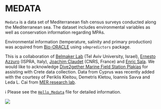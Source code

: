 # MEDATA

`Medata` is a data set of Mediterranean fish census surveys conducted along the Mediterranean sea. The dataset includes environmental variables as well as conservation information regarding MPAs.

Environmental information (temperature, salinity and primary production) was acquired from [Bio-ORACLE](http://http://www.bio-oracle.org) using `sdmpredictors` package.

<!-- Fish traits data ("fish_traits.csv" including: Size, Mobility, Activity, Schooling, Position, Diet) were aqcuired from [GASPAR](http://cesab.org/index.php/en/projets-passes/28-gaspar) and [Trait structure reveals the processes underlying fish establishment in the Mediterranean O Givan, V Parravicini, M Kulbicki, J Belmaker - Global ecology and biogeography, 2017](https://onlinelibrary.wiley.com/doi/full/10.1111/geb.12523). Species with no such available data were not included. -->

This is a collaboration of [Belmaker Lab](https://belmaker.weebly.com/) (Tel Aviv University, Israel), [Ernesto Azzuro](https://www.researchgate.net/profile/Ernesto_Azzurro) (ISPRA, Italy), [Joachim Claudet](http://www.joachimclaudet.com/) (CNRS, France) and [Enric Sala](https://www.researchgate.net/profile/Enric_Sala). We would like to acknowledge [Dive2gether Marine Field Station Plakias](https://www.dive2gether.com/Dive2gether_as_a_Mare-Mundi_Field_Station.html) for assisting with Crete data collection. Data from Cyprus was recently added with the courtesy of Periklis Kleitou, Demetris Kletou, Ioannis Savva and Leda L. Cai from [MER research lab](https://www.merresearch.com/).

:information_source: Please see the [`Hello_Medata`](https://htmlpreview.github.io/?https://github.com/shirasal/medata/blob/master/Hello_Medata.html) file for detailed information.

![](figures/1ObservationsMapsGIF.gif)

